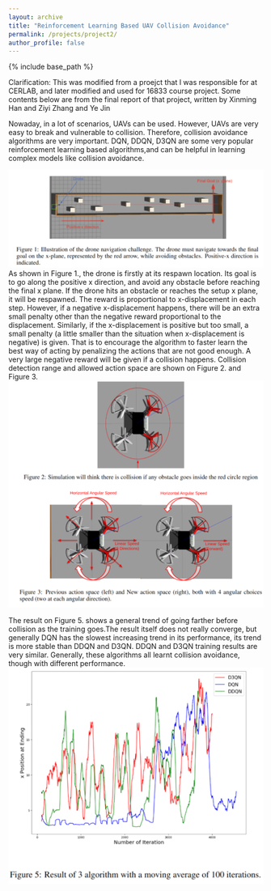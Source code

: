 ```yaml
---
layout: archive
title: "Reinforcement Learning Based UAV Collision Avoidance"
permalink: /projects/project2/
author_profile: false
---
```


{% include base_path %}

Clarification: This was modified from a proejct that I was responsible for at CERLAB, and later modified and used for 16833 course project. Some contents below are from the final report of that project, written by Xinming Han and Ziyi Zhang and Ye Jin

Nowaday, in a lot of scenarios, UAVs can be used. However, UAVs are very easy to break and vulnerable to collision. Therefore, collision avoidance algorithms are very important. DQN, DDQN, D3QN are some very popular reinforcement learning based algorithms,and can be helpful in learning complex models like collision avoidance.

![p2f1](/images/Project_2/fig1.png)
As shown in Figure 1., the drone is firstly at its respawn location. Its goal is to go along the positive x direction, and avoid any obstacle before reaching the final x plane. If the drone hits an obstacle or reaches the setup x plane, it will be respawned. The reward is proportional to x-displacement in each step. However, if a negative x-displacement happens, there will be an extra small penalty other than the negative reward proportional to the displacement. Similarly, if the x-displacement is positive but too small, a small penalty (a little smaller than the situation when x-displacement is negative) is given. That is to encourage the algorithm to faster learn the best way of acting by penalizing the actions that are not good enough. A very large negative reward will be given if a collision happens. Collision detection range and allowed action space are shown on Figure 2. and Figure 3.
![p2f2&3](/images/Project_2/fig2&3.png)

The result on Figure 5. shows a general trend of going farther before collision as the training goes.The result itself does not really converge, but generally DQN has the slowest increasing trend in its performance, its trend is more stable than DDQN and D3QN. DDQN and D3QN training results are very similar. Generally, these algorithms all learnt collision avoidance, though with different performance.
![p2f5](/images/Project_2/fig5.png)